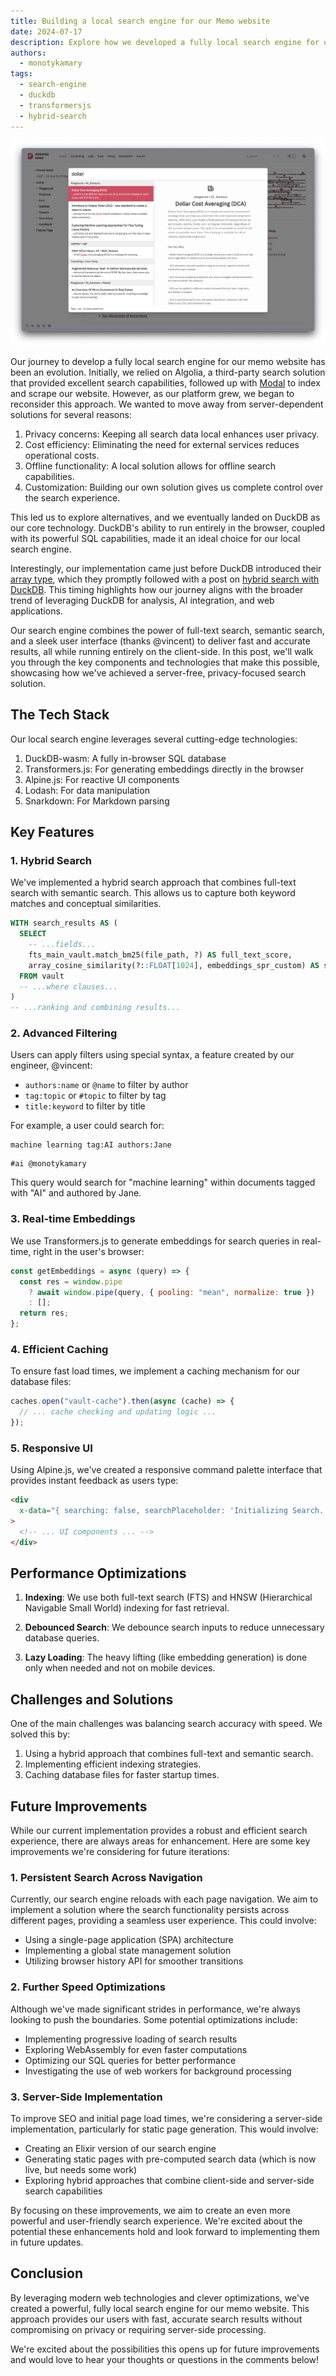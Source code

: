 ```yaml
---
title: Building a local search engine for our Memo website
date: 2024-07-17
description: Explore how we developed a fully local search engine for our memo website using DuckDB-wasm, Transformers.js, and Alpine.js. Learn about hybrid search techniques, real-time embeddings, and performance optimizations that deliver fast and accurate results without compromising on privacy or requiring server-side processing.
authors:
  - monotykamary
tags:
  - search-engine
  - duckdb
  - transformersjs
  - hybrid-search
---
```


![command-palette](assets/creating-a-fully-local-search-engine-on-memo-search.webp)

Our journey to develop a fully local search engine for our memo website has been an evolution. Initially, we relied on Algolia, a third-party search solution that provided excellent search capabilities, followed up with [Modal](https://modal.com/docs/examples/algolia_indexer) to index and scrape our website. However, as our platform grew, we began to reconsider this approach. We wanted to move away from server-dependent solutions for several reasons:

1. Privacy concerns: Keeping all search data local enhances user privacy.
2. Cost efficiency: Eliminating the need for external services reduces operational costs.
3. Offline functionality: A local solution allows for offline search capabilities.
4. Customization: Building our own solution gives us complete control over the search experience.

This led us to explore alternatives, and we eventually landed on DuckDB as our core technology. DuckDB's ability to run entirely in the browser, coupled with its powerful SQL capabilities, made it an ideal choice for our local search engine.

Interestingly, our implementation came just before DuckDB introduced their [array type](https://duckdb.org/docs/sql/data_types/array), which they promptly followed with a post on [hybrid search with DuckDB](https://motherduck.com/blog/search-using-duckdb-part-3/). This timing highlights how our journey aligns with the broader trend of leveraging DuckDB for analysis, AI integration, and web applications.

Our search engine combines the power of full-text search, semantic search, and a sleek user interface (thanks @vincent) to deliver fast and accurate results, all while running entirely on the client-side. In this post, we'll walk you through the key components and technologies that make this possible, showcasing how we've achieved a server-free, privacy-focused search solution.

## The Tech Stack

Our local search engine leverages several cutting-edge technologies:

1. DuckDB-wasm: A fully in-browser SQL database
2. Transformers.js: For generating embeddings directly in the browser
3. Alpine.js: For reactive UI components
4. Lodash: For data manipulation
5. Snarkdown: For Markdown parsing

## Key Features

### 1. Hybrid Search

We've implemented a hybrid search approach that combines full-text search with semantic search. This allows us to capture both keyword matches and conceptual similarities.

```sql
WITH search_results AS (
  SELECT
    -- ...fields...
    fts_main_vault.match_bm25(file_path, ?) AS full_text_score,
    array_cosine_similarity(?::FLOAT[1024], embeddings_spr_custom) AS similarity
  FROM vault
  -- ...where clauses...
)
-- ...ranking and combining results...
```

### 2. Advanced Filtering

Users can apply filters using special syntax, a feature created by our engineer, @vincent:

- `authors:name` or `@name` to filter by author
- `tag:topic` or `#topic` to filter by tag
- `title:keyword` to filter by title

For example, a user could search for:

```
machine learning tag:AI authors:Jane
```

```
#ai @monotykamary
```

This query would search for "machine learning" within documents tagged with "AI" and authored by Jane.

### 3. Real-time Embeddings

We use Transformers.js to generate embeddings for search queries in real-time, right in the user's browser:

```javascript
const getEmbeddings = async (query) => {
  const res = window.pipe
    ? await window.pipe(query, { pooling: "mean", normalize: true })
    : [];
  return res;
};
```

### 4. Efficient Caching

To ensure fast load times, we implement a caching mechanism for our database files:

```javascript
caches.open("vault-cache").then(async (cache) => {
  // ... cache checking and updating logic ...
});
```

### 5. Responsive UI

Using Alpine.js, we've created a responsive command palette interface that provides instant feedback as users type:

```html
<div
  x-data="{ searching: false, searchPlaceholder: 'Initializing Search...', ... }"
>
  <!-- ... UI components ... -->
</div>
```

## Performance Optimizations

1. **Indexing**: We use both full-text search (FTS) and HNSW (Hierarchical Navigable Small World) indexing for fast retrieval.

2. **Debounced Search**: We debounce search inputs to reduce unnecessary database queries.

3. **Lazy Loading**: The heavy lifting (like embedding generation) is done only when needed and not on mobile devices.

## Challenges and Solutions

One of the main challenges was balancing search accuracy with speed. We solved this by:

1. Using a hybrid approach that combines full-text and semantic search.
2. Implementing efficient indexing strategies.
3. Caching database files for faster startup times.

## Future Improvements

While our current implementation provides a robust and efficient search experience, there are always areas for enhancement. Here are some key improvements we're considering for future iterations:

### 1. Persistent Search Across Navigation

Currently, our search engine reloads with each page navigation. We aim to implement a solution where the search functionality persists across different pages, providing a seamless user experience. This could involve:

- Using a single-page application (SPA) architecture
- Implementing a global state management solution
- Utilizing browser history API for smoother transitions

### 2. Further Speed Optimizations

Although we've made significant strides in performance, we're always looking to push the boundaries. Some potential optimizations include:

- Implementing progressive loading of search results
- Exploring WebAssembly for even faster computations
- Optimizing our SQL queries for better performance
- Investigating the use of web workers for background processing

### 3. Server-Side Implementation

To improve SEO and initial page load times, we're considering a server-side implementation, particularly for static page generation. This would involve:

- Creating an Elixir version of our search engine
- Generating static pages with pre-computed search data (which is now live, but needs some work)
- Exploring hybrid approaches that combine client-side and server-side search capabilities

By focusing on these improvements, we aim to create an even more powerful and user-friendly search experience. We're excited about the potential these enhancements hold and look forward to implementing them in future updates.

## Conclusion

By leveraging modern web technologies and clever optimizations, we've created a powerful, fully local search engine for our memo website. This approach provides our users with fast, accurate search results without compromising on privacy or requiring server-side processing.

We're excited about the possibilities this opens up for future improvements and would love to hear your thoughts or questions in the comments below!
